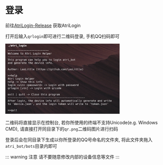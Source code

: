 # 登录

前往[AtriLogin-Release](https://github.com/AtriKawaii/atri_login/releases)
获取AtriLogin

打开后输入`qrlogin`即可进行二维码登录, 手机QQ扫码即可

<img style="width: 360px" src="../static/atri_login/after_run.png" alt="image">

二维码将直接显示在控制台, 若你所使用的终端不支持Unicode(e.g. Windows CMD), 
请直接打开同目录下的`qr.png`二维码图片进行扫码

登录后会在同目录下生成以你所登录的QQ号命名的文件夹, 将此文件夹拖入`atri_bot/bots`目录内即可

::: warning 注意
请不要随意修改内部的设备信息等文件
:::
